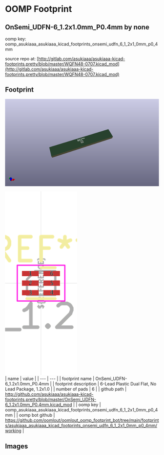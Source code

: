 # OOMP Footprint  
## OnSemi_UDFN-6_1.2x1.0mm_P0.4mm  by none  
  
oomp key: oomp_asukiaaa_asukiaaa_kicad_footprints_onsemi_udfn_6_1_2x1_0mm_p0_4mm  
  
source repo at: [http://gitlab.com/asukiaaa/asukiaaa-kicad-footprints.pretty/blob/master/WQFN48-0707.kicad_mod](http://gitlab.com/asukiaaa/asukiaaa-kicad-footprints.pretty/blob/master/WQFN48-0707.kicad_mod)  
## Footprint  
  
[![working_kicad_pcb_3d.png](working_kicad_pcb_3d_600.png)](working_kicad_pcb_3d.png)  
  
[![working.png](working_600.png)](working.png)  
| name | value | 
| --- | --- | 
| footprint name | OnSemi_UDFN-6_1.2x1.0mm_P0.4mm | 
| footprint description | 6-Lead Plastic Dual Flat, No Lead Package, 1.2x1.0 | 
| number of pads | 6 | 
| github path | http://github.com/asukiaaa/asukiaaa-kicad-footprints.pretty/blob/master/OnSemi_UDFN-6_1.2x1.0mm_P0.4mm.kicad_mod | 
| oomp key | oomp_asukiaaa_asukiaaa_kicad_footprints_onsemi_udfn_6_1_2x1_0mm_p0_4mm | 
| oomp bot github | https://github.com/oomlout/oomlout_oomp_footprint_bot/tree/main/footprints/asukiaaa_asukiaaa_kicad_footprints_onsemi_udfn_6_1_2x1_0mm_p0_4mm/working | 
## Images  
